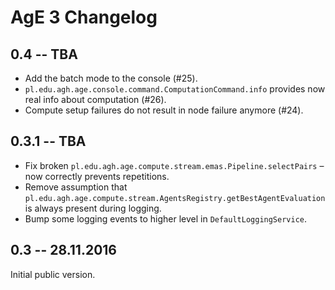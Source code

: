 # AgE 3 Changelog

## 0.4 -- TBA

- Add the batch mode to the console (#25).
- `pl.edu.agh.age.console.command.ComputationCommand.info` provides now real info about computation (#26).
- Compute setup failures do not result in node failure anymore (#24).

## 0.3.1 -- TBA

- Fix broken `pl.edu.agh.age.compute.stream.emas.Pipeline.selectPairs` – now correctly prevents repetitions.
- Remove assumption that `pl.edu.agh.age.compute.stream.AgentsRegistry.getBestAgentEvaluation` is always present
  during logging.
- Bump some logging events to higher level in `DefaultLoggingService`.

## 0.3 -- 28.11.2016

Initial public version.
